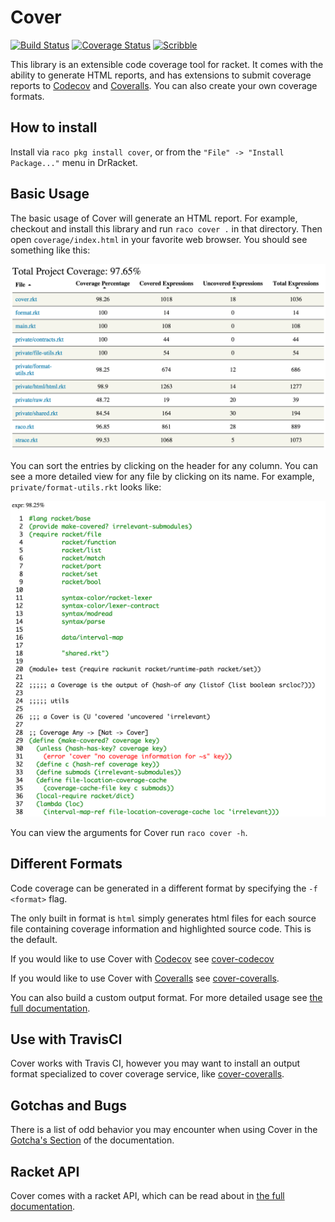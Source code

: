 # Cover
[![Build Status](https://img.shields.io/travis/florence/cover/master.svg)](https://travis-ci.org/florence/cover)
[![Coverage Status](https://codecov.io/github/florence/cover/coverage.svg?branch=master)](https://codecov.io/github/florence/cover?branch=master)
[![Scribble](https://img.shields.io/badge/Docs-Scribble-blue.svg)](http://pkg-build.racket-lang.org/doc/cover/index.html)

This library is an extensible code coverage tool for racket. It comes with the ability to generate
HTML reports, and has extensions to submit coverage reports to [Codecov](https://codecov.io/) and
[Coveralls](https://coveralls.io/).  You can also create your own coverage formats.

## How to install

Install via `raco pkg install cover`, or from the `"File" -> "Install Package..."` menu in DrRacket.

## Basic Usage

The basic usage of Cover will generate an HTML report. For example, checkout and install this
library and run `raco cover .` in that directory. Then open `coverage/index.html` in your favorite
web browser. You should see something like this:

![Example](index_example.png)

You can sort the entries by clicking on the header for any column. You can see a more detailed view
for any file by clicking on its name. For example, `private/format-utils.rkt` looks like:

![Example2](page_example.png)

You can view the arguments for Cover run `raco cover -h`.

## Different Formats

Code coverage can be generated in a different format by specifying the `-f <format>` flag.

The only built in format is `html` simply generates html files for each source file containing
coverage information and highlighted source code. This is the default.

If you would like to use Cover with [Codecov](https://codecov.io/) see
[cover-codecov](https://github.com/rpless/cover-codecov)

If you would like to use Cover with [Coveralls](https://coveralls.io/) see
[cover-coveralls](https://github.com/rpless/cover-coveralls).

You can also build a custom output format. For more detailed usage see
[the full documentation](http://pkg-build.racket-lang.org/doc/cover/index.html).

## Use with TravisCI

Cover works with Travis CI, however you may want to install an output format specialized to cover
coverage service, like [cover-coveralls](https://github.com/rpless/cover-coveralls).

## Gotchas and Bugs

There is a list of odd behavior you may encounter when using Cover in the
[Gotcha's Section](http://pkg-build.racket-lang.org/doc/cover/basics.html#%28part._.Gotcha_s%29)
of the documentation.

## Racket API

Cover comes with a racket API, which can be read about in
[the full documentation](http://pkg-build.racket-lang.org/doc/cover/index.html).


